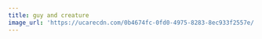 ```yaml
---
title: guy and creature
image_url: 'https://ucarecdn.com/0b4674fc-0fd0-4975-8283-8ec933f2557e/'
---
```


